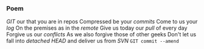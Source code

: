### Poem
*GIT* our that you are in repos
Compressed be your *commits*
Come to us your *log*
On the premises as in the *remote*
Give us today our *pull* of every day
Forgive us our *conflicts*
As we also forgive those of other geeks
Don't let us fall into *detached HEAD*
and deliver us from *SVN*
`GIT commit --amend`
